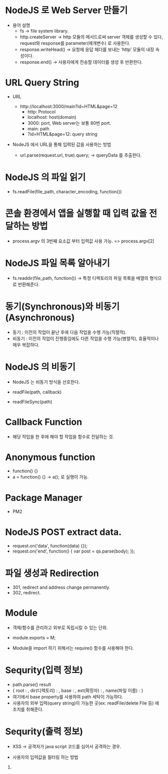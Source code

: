 # NodeJS 로 Web Server 만들기
* 용어 설명
  * fs -> file system library.
  * http.createServer -> http 모듈의 메서드로써 server 객체를 생성할 수 있다, request와 response를 parameter(매개변수) 로 사용한다. 
  * response.writeHead() -> 요청에 응답 헤더를 보내는 ‘http’ 모듈의 내장 속성이다.
  * response.end() -> 사용자에게 전송할 데이터를 생성 후 반환한다.

# URL Query String
* URL
  * http://localhost:3000/main?id=HTML&page=12
    * http: Protocol
    * localhost: host(domain)
    * 3000: port, Web server는 보통 80번 port.
    * main: path
    * ?id=HTML&page=12: query string 

* NodeJS 에서 URL을 통해 입력된 값을 사용하는 방법
  * url.parse(request.url, true).query; -> queryData 를 추출한다.

# NodeJS 의 파일 읽기
* fs.readFile(file_path, character_encoding, function())

# 콘솔 환경에서 앱을 실행할 때 입력 값을 전달하는 방법
* process.argv 의 3번째 요소값 부터 입력값 사용 가능. => process.argv[2]

# NodeJS 파일 목록 알아내기
* fs.readdir(file_path, function()) -> 특정 디렉토리의 파일 목록을 배열의 형식으로 반환해준다.

# 동기(Synchronous)와 비동기(Asynchronous)
* 동기 : 이전의 작업이 끝난 후에 다음 작업을 수행 가능(직렬적).
* 비동기 : 이전의 작업이 진행중임에도 다른 작업을 수행 가능(병렬적), 효율적이나 매우 복잡하다.

# NodeJS 의 비동기
* NodeJS 는 비동기 방식을 선호한다.

* readFile(path, callback)
* readFileSync(path)

# Callback Function
* 해당 작업을 한 후에 해야 할 작업을 함수로 전달하는 것.

# Anonymous function
* function() {}
* a = function() {} -> a(); 로 실행이 가능.

# Package Manager
* PM2

# NodeJS POST extract data.
* request.on('data', function(data) {});
* request.on('end', function() { var post = qs.parse(body); });

# 파일 생성과 Redirection
* 301, redirect and address change permanently.
* 302, redirect.

# Module
* 객체/함수를 관리하고 외부로 독립시킬 수 있는 단위.
* module.exports = M;

* Module을 import 하기 위해서는 require() 함수를 사용해야 한다.

# Sequrity(입력 정보)
* path.parse() result
* { root : , dir(디렉토리) : , base : , ext(확장자) : , name(파일 이름) : }
* 여기에서 base property를 사용하여 path 세탁이 가능하다.
* 사용자의 외부 입력(query string)이 가능한 곳(ex: readFile/delete File 등) 에 조치를 취해준다.

# Sequrity(출력 정보)
* XSS -> 공격자가 java script 코드를 심어서 공격하는 경우.

* 사용자의 입력값을 필터링 하는 방법
1) <script> 태그 삭제.
2) script 태그를 그대로 출력해야 한다면, '<' HTML Entities -> &lt; 로 변경.
 
* npm sanitize html library

# API(Application Programming Interface)
* Interface -> Nodejs method를 만든 사람들이 Nodejs method를 사용하는 사람들에게 제공하는 사용 설명서.
* https://opentutorials.org/course/3332/21152
 
